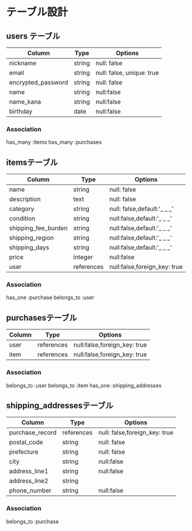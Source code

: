 # テーブル設計

## users テーブル

| Column             | Type   | Options                   |
| ------------------ | ------ | -----------               |
| nickname           | string | null: false               |
| email              | string | null: false, unique: true |
| encrypted_password | string | null: false               |
| name               | string | null:false                |
| name_kana          | string | null:false                |
| birthday           |  date  | null:false                |

### Association

has_many :items
has_many :purchases

## itemsテーブル

| Column              | Type       | Options                      |
| ------------------  | ------     | -----------                  |
| name                | string     | null: false                  |
| description         | text       | null: false                  |
| category            | string     | null: false,default:'_ _ _'  |
| condition           | string     | null:false,default:'_ _ _'   |
| shipping_fee_burden | string     | null:false,default:'_ _ _'   |
| shipping_region     | string     | null:false,default:'_ _ _'   |
| shipping_days       | string     | null:false,default:'_ _ _'   |
| price               | integer    | null:false                   |
| user                | references | null:false,foreign_key: true |


### Association

has_one :purchase
belongs_to :user

## purchasesテーブル

| Column              | Type       | Options                      |
| ------------------  | ------     | -----------                  |
| user                | references | null:false,foreign_key: true |
| item                | references | null:false,foreign_key: true |

### Association
belongs_to :user
belongs_to :item
has_one :shipping_addresses

## shipping_addressesテーブル

| Column              | Type       | Options                       |
| ------------------  | ------     | -----------                   |
| purchase_record     | references | null: false,foreign_key: true |
| postal_code         | string     | null: false                   |
| prefecture          | string     | null: false                   |
| city                | string     | null:false                    |
| address_line1       | string     | null:false                    |
| address_line2       | string     |                               |
| phone_number        | string     | null:false                    |


###  Association

belongs_to :purchase


